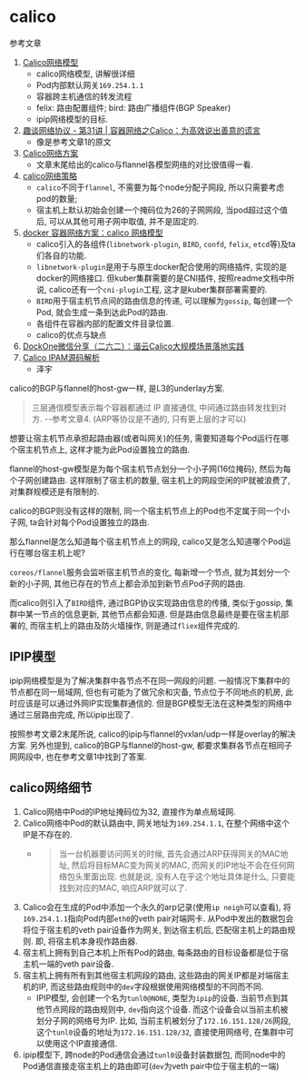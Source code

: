 # calico

参考文章

1. [Calico网络模型](https://www.cnblogs.com/menkeyi/p/11364977.html)
    - calico网络模型, 讲解很详细
    - Pod内部默认网关`169.254.1.1`
    - 容器跨主机通信的转发流程
    - felix: 路由配置组件; bird: 路由广播组件(BGP Speaker)
    - ipip网络模型的目标.
3. [趣谈网络协议 - 第31讲 | 容器网络之Calico：为高效说出善意的谎言](https://blog.csdn.net/aha_jasper/article/details/105575893)
    - 像是参考文章1的原文
4. [Calico网络方案](https://www.cnblogs.com/netonline/p/9720279.html)
    - 文章末尾给出的calico与flannel各模型网络的对比很值得一看.
5. [calico网络策略](https://yq.aliyun.com/articles/674020)
    - `calico`不同于`flannel`, 不需要为每个node分配子网段, 所以只需要考虑pod的数量;
    - 宿主机上默认初始会创建一个掩码位为26的子网网段, 当pod超过这个值后, 可以从其他可用子网中取值, 并不是固定的.
6. [docker 容器网络方案：calico 网络模型](https://cizixs.com/2017/10/19/docker-calico-network/)
    - calico引入的各组件(`libnetwork-plugin`, `BIRD`, `confd`, `felix`, `etcd`等)及ta们各自的功能.
    - `libnetwork-plugin`是用于与原生docker配合使用的网络插件, 实现的是docker的网络接口. 但kuber集群需要的是CNI插件, 按照readme文档中所说, calico还有一个`cni-plugin`工程, 这才是kuber集群部署需要的.
    - `BIRD`用于宿主机节点间的路由信息的传递, 可以理解为`gossip`, 每创建一个Pod, 就会生成一条到达此Pod的路由.
    - 各组件在容器内部的配置文件目录位置.
    - calico的优点与缺点
7. [DockOne微信分享（二六二）：谐云Calico大规模场景落地实践](http://dockerone.com/article/10382)
8. [Calico IPAM源码解析](https://harmonycloudcaas.yuque.com/docs/share/b4ccb4d5-7b1e-4daf-b0c5-002424073702?#)
    - 泽宇

calico的BGP与flannel的host-gw一样, 是L3的underlay方案.

> 三层通信模型表示每个容器都通过 IP 直接通信, 中间通过路由转发找到对方. --参考文章4. (ARP等协议是不通的, 只有更上层的才可以)

想要让宿主机节点承担起路由器(或者叫网关)的任务, 需要知道每个Pod运行在哪个宿主机节点上, 这样才能为此Pod设置独立的路由.

flannel的host-gw模型是为每个宿主机节点划分一个小子网(16位掩码), 然后为每个子网创建路由. 这样限制了宿主机的数量, 宿主机上的网段空闲的IP就被浪费了, 对集群规模还是有限制的.

calico的BGP则没有这样的限制, 同一个宿主机节点上的Pod也不定属于同一个小子网, ta会针对每个Pod设置独立的路由.

那么flannel是怎么知道每个宿主机节点上的网段, calico又是怎么知道哪个Pod运行在哪台宿主机上呢?

`coreos/flannel`服务会监听宿主机节点的变化, 每新增一个节点, 就为其划分一个新的小子网, 其他已存在的节点上都会添加到新节点Pod子网的路由.

而calico则引入了`BIRD`组件, 通过BGP协议实现路由信息的传播, 类似于gossip, 集群中某一节点的信息更新, 其他节点都会知道. 但是路由信息最终是要在宿主机部署的, 而宿主机上的路由及防火墙操作, 则是通过`fliex`组件完成的.

## IPIP模型

ipip网络模型是为了解决集群中各节点不在同一网段的问题. 一般情况下集群中的节点都在同一局域网, 但也有可能为了做冗余和灾备, 节点位于不同地点的机房, 此时应该是可以通过外网IP实现集群通信的. 但是BGP模型无法在这种类型的网络中通过三层路由完成, 所以ipip出现了.

按照参考文章2末尾所说, calico的ipip与flannel的vxlan/udp一样是overlay的解决方案. 另外也提到, calico的BGP与flannel的host-gw, 都要求集群各节点在相同子网网段中, 也在参考文章1中找到了答案.

## calico网络细节

1. Calico网络中Pod的IP地址掩码位为32, 直接作为单点局域网.
2. Calico网络中Pod的默认路由中, 网关地址为`169.254.1.1`, 在整个网络中这个IP是不存在的.
    - > 当一台机器要访问网关的时候, 首先会通过ARP获得网关的MAC地址, 然后将目标MAC变为网关的MAC, 而网关的IP地址不会在任何网络包头里面出现. 也就是说, 没有人在乎这个地址具体是什么, 只要能找到对应的MAC, 响应ARP就可以了.
3. Calico会在生成的Pod中添加一个永久的arp记录(使用`ip neigh`可以查看), 将`169.254.1.1`指向Pod内部`eth0`的veth pair对端网卡. 从Pod中发出的数据包会将位于宿主机的veth pair设备作为网关, 到达宿主机后, 匹配宿主机上的路由规则. 即, 将宿主机本身视作路由器.
4. 宿主机上拥有到自己本机上所有Pod的路由, 每条路由的目标设备都是位于宿主机一端的veth pair设备.
5. 宿主机上拥有所有到其他宿主机网段的路由, 这些路由的网关IP都是对端宿主机的IP, 而这些路由规则中的`dev`字段根据使用网络模型的不同而不同.
    - IPIP模型, 会创建一个名为`tunl0@NONE`, 类型为`ipip`的设备. 当前节点到其他节点网段的路由规则中, `dev`指向这个设备. 而这个设备会以当前主机被划分子网的网络号为IP. 比如, 当前主机被划分了`172.16.151.128/26`网段, 这个`tunl0`设备的地址为`172.16.151.128/32`, 直接使用网络号, 在集群中可以使用这个IP直接通信.
6. ipip模型下, 跨node的Pod通信会通过`tunl0`设备封装数据包, 而同node中的Pod通信直接走宿主机上的路由即可(`dev`为veth pair中位于宿主机的一端)
